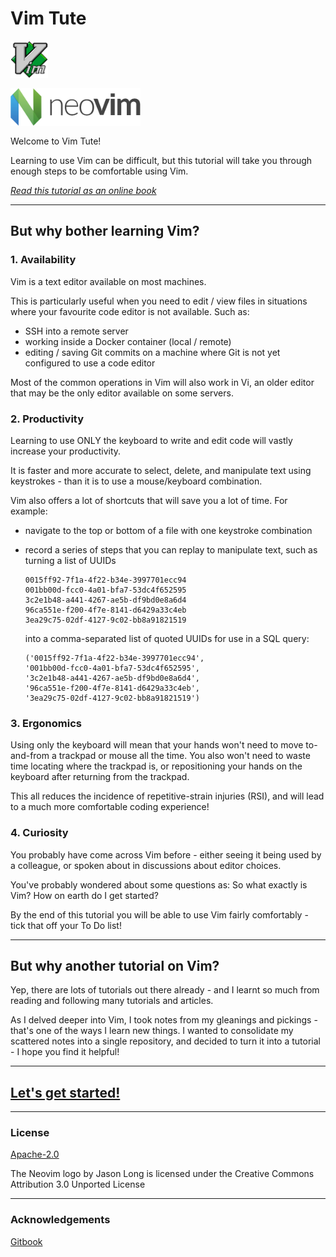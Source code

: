 # Vim Tute

<img alt="Vim Logo" src="images/logo-vim.png" height="60" style="display: block; margin-bottom: 1rem">
<img alt="Neovim Logo" src="images/logo-neovim.png" height="60" style="display: block; margin-bottom: 1rem">



Welcome to Vim Tute!

Learning to use Vim can be difficult, but this tutorial will take you through
enough steps to be comfortable using Vim.

[_Read this tutorial as an online book_](https://danielmoi.gitbooks.io/vim-tute/)

---
## But why bother learning Vim?

### 1. Availability
Vim is a text editor available on most machines.

This is particularly useful when you need to edit / view files in situations where your
favourite code editor is not available.  Such as:
  - SSH into a remote server
  - working inside a Docker container (local / remote)
  - editing / saving Git commits on a machine where Git is not yet configured to use a code editor

Most of the common operations in Vim will also work in Vi, an older editor that may be the only
editor available on some servers.

### 2. Productivity
Learning to use ONLY the keyboard to write and edit code will vastly increase your productivity.

It is faster and more accurate to select, delete, and manipulate text using keystrokes - than it
is to use a mouse/keyboard combination.

Vim also offers a lot of shortcuts that will save you a lot of time. For example:
- navigate to the top or bottom of a file with one keystroke combination
- record a series of steps that you can replay to manipulate text, such as turning a list of UUIDs
    ```
    0015ff92-7f1a-4f22-b34e-3997701ecc94
    001bb00d-fcc0-4a01-bfa7-53dc4f652595
    3c2e1b48-a441-4267-ae5b-df9bd0e8a6d4
    96ca551e-f200-4f7e-8141-d6429a33c4eb
    3ea29c75-02df-4127-9c02-bb8a91821519
    ```

  into a comma-separated list of quoted UUIDs for use in a SQL query:
    ```
    ('0015ff92-7f1a-4f22-b34e-3997701ecc94',
    '001bb00d-fcc0-4a01-bfa7-53dc4f652595',
    '3c2e1b48-a441-4267-ae5b-df9bd0e8a6d4',
    '96ca551e-f200-4f7e-8141-d6429a33c4eb',
    '3ea29c75-02df-4127-9c02-bb8a91821519')
    ```

### 3. Ergonomics
Using only the keyboard will mean that your hands won't need to move to-and-from a trackpad or mouse
all the time. You also won't need to waste time locating where the trackpad is, or repositioning your
hands on the keyboard after returning from the trackpad.

This all reduces the incidence of repetitive-strain injuries (RSI), and will lead to a much more
comfortable coding experience!


### 4. Curiosity
You probably have come across Vim before - either seeing it being used by a colleague, or spoken
about in discussions about editor choices.

You've probably wondered about some questions as: So what exactly is Vim? How on earth do I get
started?

By the end of this tutorial you will be able to use Vim fairly comfortably - tick that off your To Do list!

---
## But why another tutorial on Vim?
Yep, there are lots of tutorials out there already - and I learnt so much from reading and
following many tutorials and articles.

As I delved deeper into Vim, I took notes from my gleanings and pickings - that's one of the ways
I learn new things. I wanted to consolidate my scattered notes into a single repository, and
decided to turn it into a tutorial - I hope you find it helpful!

---
## [Let's get started!](00-setup.md)


---
### License
[Apache-2.0](LICENSE.txt)

The Neovim logo by Jason Long is licensed under the Creative Commons Attribution 3.0 Unported License

___
### Acknowledgements
[Gitbook](https://www.gitbook.com/)
